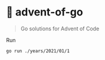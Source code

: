 # :christmas_tree: advent-of-go
> Go solutions for Advent of Code

Run
```
go run ./years/2021/01/1
```
